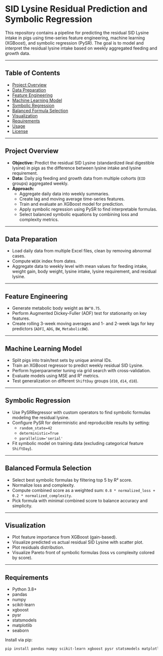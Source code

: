 # SID Lysine Residual Prediction and Symbolic Regression

This repository contains a pipeline for predicting the residual SID Lysine intake in pigs using time-series feature engineering, machine learning (XGBoost), and symbolic regression (PySR). The goal is to model and interpret the residual lysine intake based on weekly aggregated feeding and growth data.

---

## Table of Contents
- [Project Overview](#project-overview)
- [Data Preparation](#data-preparation)
- [Feature Engineering](#feature-engineering)
- [Machine Learning Model](#machine-learning-model)
- [Symbolic Regression](#symbolic-regression)
- [Balanced Formula Selection](#balanced-formula-selection)
- [Visualization](#visualization)
- [Requirements](#requirements)
- [Usage](#usage)
- [License](#license)

---

## Project Overview

- **Objective:** Predict the residual SID Lysine (standardized ileal digestible lysine) in pigs as the difference between lysine intake and lysine requirement.
- **Data:** Daily pig feeding and growth data from multiple cohorts (`EID` groups) aggregated weekly.
- **Approach:** 
  - Aggregate daily data into weekly summaries.
  - Create lag and moving average time-series features.
  - Train and evaluate an XGBoost model for prediction.
  - Apply symbolic regression using PySR to find interpretable formulas.
  - Select balanced symbolic equations by combining loss and complexity metrics.

---

## Data Preparation

- Load daily data from multiple Excel files, clean by removing abnormal cases.
- Compute `WEEK` index from dates.
- Aggregate data to weekly level with mean values for feeding intake, weight gain, body weight, lysine intake, lysine requirement, and residual lysine.

---

## Feature Engineering

- Generate metabolic body weight as `BW^0.75`.
- Perform Augmented Dickey-Fuller (ADF) test for stationarity on key features.
- Create rolling 3-week moving averages and 1- and 2-week lags for key predictors (`ADFI`, `ADG`, `BW`, `MetabolicBW`).

---

## Machine Learning Model

- Split pigs into train/test sets by unique animal IDs.
- Train an XGBoost regressor to predict weekly residual SID Lysine.
- Perform hyperparameter tuning via grid search with cross-validation.
- Evaluate models using MSE and R² metrics.
- Test generalization on different `ShiftDay` groups (`d10`, `d14`, `d18`).

---

## Symbolic Regression

- Use PySRRegressor with custom operators to find symbolic formulas modeling the residual lysine.
- Configure PySR for deterministic and reproducible results by setting:
  - `random_state=42`
  - `deterministic=True`
  - `parallelism='serial'`
- Fit symbolic model on training data (excluding categorical feature `ShiftDay`).

---

## Balanced Formula Selection

- Select best symbolic formulas by filtering top 5 by R² score.
- Normalize loss and complexity.
- Compute combined score as a weighted sum: `0.8 * normalized_loss + 0.2 * normalized_complexity`.
- Pick formula with minimal combined score to balance accuracy and simplicity.

---

## Visualization

- Plot feature importance from XGBoost (gain-based).
- Visualize predicted vs actual residual SID Lysine with scatter plot.
- Plot residuals distribution.
- Visualize Pareto front of symbolic formulas (loss vs complexity colored by score).

---

## Requirements

- Python 3.8+
- pandas
- numpy
- scikit-learn
- xgboost
- pysr
- statsmodels
- matplotlib
- seaborn

Install via pip:

```bash
pip install pandas numpy scikit-learn xgboost pysr statsmodels matplotlib seaborn
